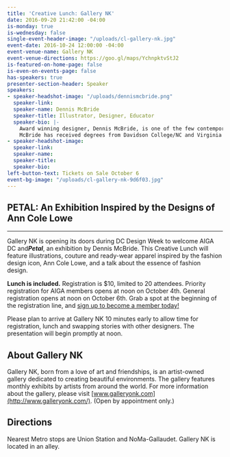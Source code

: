 ```yaml
---
title: 'Creative Lunch: Gallery NK'
date: 2016-09-20 21:42:00 -04:00
is-monday: true
is-wednesday: false
single-event-header-image: "/uploads/cl-gallery-nk.jpg"
event-date: 2016-10-24 12:00:00 -04:00
event-venue-name: Gallery NK
event-venue-directions: https://goo.gl/maps/YchnpktvStJ2
is-featured-on-home-page: false
is-even-on-events-page: false
has-speakers: true
presenter-section-header: Speaker
speakers:
- speaker-headshot-image: "/uploads/dennismcbride.png"
  speaker-link: 
  speaker-name: Dennis McBride
  speaker-title: Illustrator, Designer, Educator
  speaker-bio: |-
    Award winning designer, Dennis McBride, is one of the few contemporaries with creative triumphs in both costume and fashion design, whose career highlights include a feature in Women’s Wear Daily (WWD), Best of New York issue; his own clothing label ONEYLL; theatrical productions of HELLO DOLLY and NOT ABOUT NIGHTINGALES, at Howard University, as well as various dance performances. His illustrations have been featured with the International Workers Garment Union (ILGWU). As former Curator and Advisory Board counsel for The Black Fashion Museum (BFM/DC), his installations and traveling exhibit, “A Stitch in Time: 1800-2000,” played a key factor in the recognition of the BFM collection that led to its acquisition by the National Museum of African American Culture (NMAAHC | Smithsonian Institution).
    McBride has received degrees from Davidson College/NC and Virginia Commonwealth University (VCU)/VA. His four years of curriculum development and teaching in the Fashion Design department at Sitar Arts Center has been one of his most heart-felt achievements to date.
- speaker-headshot-image: 
  speaker-link: 
  speaker-name: 
  speaker-title: 
  speaker-bio: 
left-button-text: Tickets on Sale October 6
event-bg-image: "/uploads/cl-gallery-nk-9d6f03.jpg"
---
```


## PETAL: An Exhibition Inspired by the Designs of Ann Cole Lowe

---

Gallery NK is opening its doors during DC Design Week to welcome AIGA DC and***Petal***, an exhibition by Dennis McBride. This Creative Lunch will feature illustrations, couture and ready-wear apparel inspired by the fashion design icon, Ann Cole Lowe, and a talk about the essence of fashion design.

**Lunch is included.** Registration is $10, limited to 20 attendees. Priority registration for AIGA members opens at noon on October 4th. General registration opens at noon on October 6th. Grab a spot at the beginning of the registration line, and [sign up to become a member today!](http://www.aiga.org/join)

Please plan to arrive at Gallery NK 10 minutes early to allow time for registration, lunch and swapping stories with other designers. The presentation will begin promptly at noon.

## About Gallery NK

Gallery NK, born from a love of art and friendships, is an artist-owned gallery dedicated to creating beautiful environments. The gallery features monthly exhibits by artists from around the world. For more information about the gallery, please visit [www.galleryonk.com](http://www.galleryonk.com/). (Open by appointment only.)

## Directions

Nearest Metro stops are Union Station and NoMa-Gallaudet. Gallery NK is located in an alley.